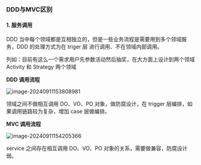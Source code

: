 ### DDD与MVC区别

#### 1. 服务调用

DDD 当中每个领域都是互相独立的，但是一些业务流程是需要用到多个领域服务，DDD 的处理方式为在 triger 层 进行调用、不在领域内部调用。

列如：目前有这么一个需求用户先参数活动然后抽奖，在大方面上设计到两个领域 Activity 和 Strategy 两个领域

**DDD 调用流程**

![image-20240911153808981](https://s2.loli.net/2024/09/11/7YgPbqWwuj8yB2p.png)

领域之间不做相互调用 DO、VO、PO 对象，做防腐设计，在 trigger 层编排，如果调用链路较为复杂，增加 case 层做编排。

**MVC 调用流程**

![image-20240911154205366](https://s2.loli.net/2024/09/11/IfERtzM2baxBqPi.png)

service 之间存在相互调用 DO、VO、PO 对象的关系，需要做兼容，防腐设计弱。